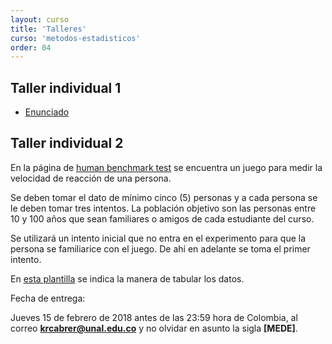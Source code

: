 ```yaml
---
layout: curso
title: 'Talleres'
curso: 'metodos-estadisticos'
order: 04
---
```




## Taller individual 1

- [Enunciado](./talleres/polvo_de_hornear.html)

## Taller individual 2

En la página de [human benchmark test](https://www.humanbenchmark.com/tests/reactiontime)
se encuentra un juego para medir la velocidad de reacción de una
persona.

Se deben tomar el dato de mínimo cinco (5) personas y a cada persona
se le deben tomar tres intentos. La población objetivo son
las personas entre 10 y 100 años que sean familiares o amigos de
cada estudiante del curso.

Se utilizará un intento inicial que no entra en el experimento para
que la persona se familiarice con el juego. De ahí en adelante se
toma el primer intento.

En [esta plantilla](./talleres/tiempos_reaccion.xlsx) se indica la manera
de tabular los datos.

Fecha de entrega:

Jueves 15 de febrero de 2018 antes de las 23:59 hora de Colombia,
al correo **krcabrer@unal.edu.co** y
no olvidar en asunto la sigla **[MEDE]**.



<!---

## Contenido
{: .no_toc}

* ToC
{: toc}

## Taller individual 1

- [Enunciado](./talleres/bacterias.html)

## Taller individual 2

- [Enunciado](./talleres/tallerIndividual2.pdf)

## Taller individual 3

- [Enunciado](./talleres/ejercicios_en_clase.html)
-->
